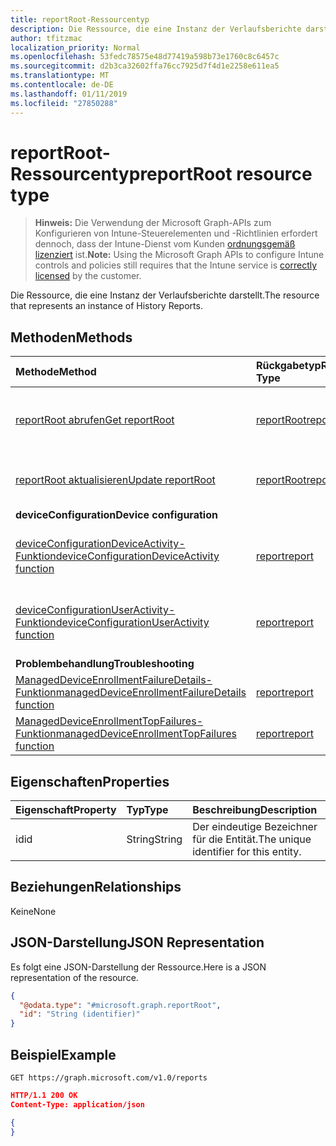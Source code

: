 ```yaml
---
title: reportRoot-Ressourcentyp
description: Die Ressource, die eine Instanz der Verlaufsberichte darstellt.
author: tfitzmac
localization_priority: Normal
ms.openlocfilehash: 53fedc78575e48d77419a598b73e1760c8c6457c
ms.sourcegitcommit: d2b3ca32602ffa76cc7925d7f4d1e2258e611ea5
ms.translationtype: MT
ms.contentlocale: de-DE
ms.lasthandoff: 01/11/2019
ms.locfileid: "27850288"
---
```

# <a name="reportroot-resource-type"></a><span data-ttu-id="5dfe1-103">reportRoot-Ressourcentyp</span><span class="sxs-lookup"><span data-stu-id="5dfe1-103">reportRoot resource type</span></span>

> <span data-ttu-id="5dfe1-104">**Hinweis:** Die Verwendung der Microsoft Graph-APIs zum Konfigurieren von Intune-Steuerelementen und -Richtlinien erfordert dennoch, dass der Intune-Dienst vom Kunden [ordnungsgemäß lizenziert](https://go.microsoft.com/fwlink/?linkid=839381) ist.</span><span class="sxs-lookup"><span data-stu-id="5dfe1-104">**Note:** Using the Microsoft Graph APIs to configure Intune controls and policies still requires that the Intune service is [correctly licensed](https://go.microsoft.com/fwlink/?linkid=839381) by the customer.</span></span>

<span data-ttu-id="5dfe1-105">Die Ressource, die eine Instanz der Verlaufsberichte darstellt.</span><span class="sxs-lookup"><span data-stu-id="5dfe1-105">The resource that represents an instance of History Reports.</span></span>
## <a name="methods"></a><span data-ttu-id="5dfe1-106">Methoden</span><span class="sxs-lookup"><span data-stu-id="5dfe1-106">Methods</span></span>
|<span data-ttu-id="5dfe1-107">Methode</span><span class="sxs-lookup"><span data-stu-id="5dfe1-107">Method</span></span>|<span data-ttu-id="5dfe1-108">Rückgabetyp</span><span class="sxs-lookup"><span data-stu-id="5dfe1-108">Return Type</span></span>|<span data-ttu-id="5dfe1-109">Beschreibung</span><span class="sxs-lookup"><span data-stu-id="5dfe1-109">Description</span></span>|
|:---|:---|:---|
|[<span data-ttu-id="5dfe1-110">reportRoot abrufen</span><span class="sxs-lookup"><span data-stu-id="5dfe1-110">Get reportRoot</span></span>](../api/intune-shared-reportroot-get.md)|[<span data-ttu-id="5dfe1-111">reportRoot</span><span class="sxs-lookup"><span data-stu-id="5dfe1-111">reportRoot</span></span>](../resources/intune-shared-reportroot.md)|<span data-ttu-id="5dfe1-112">Lesen von Eigenschaften und Beziehungen des [reportRoot](../resources/intune-shared-reportroot.md)-Objekts.</span><span class="sxs-lookup"><span data-stu-id="5dfe1-112">Read properties and relationships of the [reportRoot](../resources/intune-shared-reportroot.md) object.</span></span>|
|[<span data-ttu-id="5dfe1-113">reportRoot aktualisieren</span><span class="sxs-lookup"><span data-stu-id="5dfe1-113">Update reportRoot</span></span>](../api/intune-shared-reportroot-update.md)|[<span data-ttu-id="5dfe1-114">reportRoot</span><span class="sxs-lookup"><span data-stu-id="5dfe1-114">reportRoot</span></span>](../resources/intune-shared-reportroot.md)|<span data-ttu-id="5dfe1-115">Aktualisieren der Eigenschaften eines [reportRoot](../resources/intune-shared-reportroot.md)-Objekts.</span><span class="sxs-lookup"><span data-stu-id="5dfe1-115">Update the properties of a [reportRoot](../resources/intune-shared-reportroot.md) object.</span></span>|
|<span data-ttu-id="5dfe1-116">**deviceConfiguration**</span><span class="sxs-lookup"><span data-stu-id="5dfe1-116">**Device configuration**</span></span>|
|[<span data-ttu-id="5dfe1-117">deviceConfigurationDeviceActivity-Funktion</span><span class="sxs-lookup"><span data-stu-id="5dfe1-117">deviceConfigurationDeviceActivity function</span></span>](../api/intune-shared-reportroot-deviceconfigurationdeviceactivity.md)|[<span data-ttu-id="5dfe1-118">report</span><span class="sxs-lookup"><span data-stu-id="5dfe1-118">report</span></span>](../resources/intune-shared-report.md)|<span data-ttu-id="5dfe1-119">Metadaten für den Gerätekonfigurations-Geräteaktivitätsbericht</span><span class="sxs-lookup"><span data-stu-id="5dfe1-119">Metadata for the device configuration device activity report</span></span>|
|[<span data-ttu-id="5dfe1-120">deviceConfigurationUserActivity-Funktion</span><span class="sxs-lookup"><span data-stu-id="5dfe1-120">deviceConfigurationUserActivity function</span></span>](../api/intune-shared-reportroot-deviceconfigurationuseractivity.md)|[<span data-ttu-id="5dfe1-121">report</span><span class="sxs-lookup"><span data-stu-id="5dfe1-121">report</span></span>](../resources/intune-shared-report.md)|<span data-ttu-id="5dfe1-122">Metadaten für den Gerätekonfigurations-Benutzeraktivitätsbericht</span><span class="sxs-lookup"><span data-stu-id="5dfe1-122">Metadata for the device configuration user activity report</span></span>|
|<span data-ttu-id="5dfe1-123">**Problembehandlung**</span><span class="sxs-lookup"><span data-stu-id="5dfe1-123">**Troubleshooting**</span></span>|
|[<span data-ttu-id="5dfe1-124">ManagedDeviceEnrollmentFailureDetails-Funktion</span><span class="sxs-lookup"><span data-stu-id="5dfe1-124">managedDeviceEnrollmentFailureDetails function</span></span>](../api/intune-shared-reportroot-manageddeviceenrollmentfailuredetails.md)|[<span data-ttu-id="5dfe1-125">report</span><span class="sxs-lookup"><span data-stu-id="5dfe1-125">report</span></span>](../resources/intune-shared-report.md)|<span data-ttu-id="5dfe1-126">Noch nicht dokumentiert.</span><span class="sxs-lookup"><span data-stu-id="5dfe1-126">Not yet documented.</span></span>|
|[<span data-ttu-id="5dfe1-127">ManagedDeviceEnrollmentTopFailures-Funktion</span><span class="sxs-lookup"><span data-stu-id="5dfe1-127">managedDeviceEnrollmentTopFailures function</span></span>](../api/intune-shared-reportroot-manageddeviceenrollmenttopfailures.md)|[<span data-ttu-id="5dfe1-128">report</span><span class="sxs-lookup"><span data-stu-id="5dfe1-128">report</span></span>](../resources/intune-shared-report.md)|<span data-ttu-id="5dfe1-129">Noch nicht dokumentiert.</span><span class="sxs-lookup"><span data-stu-id="5dfe1-129">Not yet documented.</span></span>|


## <a name="properties"></a><span data-ttu-id="5dfe1-130">Eigenschaften</span><span class="sxs-lookup"><span data-stu-id="5dfe1-130">Properties</span></span>
|<span data-ttu-id="5dfe1-131">Eigenschaft</span><span class="sxs-lookup"><span data-stu-id="5dfe1-131">Property</span></span>|<span data-ttu-id="5dfe1-132">Typ</span><span class="sxs-lookup"><span data-stu-id="5dfe1-132">Type</span></span>|<span data-ttu-id="5dfe1-133">Beschreibung</span><span class="sxs-lookup"><span data-stu-id="5dfe1-133">Description</span></span>|
|:---|:---|:---|
|<span data-ttu-id="5dfe1-134">id</span><span class="sxs-lookup"><span data-stu-id="5dfe1-134">id</span></span>|<span data-ttu-id="5dfe1-135">String</span><span class="sxs-lookup"><span data-stu-id="5dfe1-135">String</span></span>|<span data-ttu-id="5dfe1-136">Der eindeutige Bezeichner für die Entität.</span><span class="sxs-lookup"><span data-stu-id="5dfe1-136">The unique identifier for this entity.</span></span>|

## <a name="relationships"></a><span data-ttu-id="5dfe1-137">Beziehungen</span><span class="sxs-lookup"><span data-stu-id="5dfe1-137">Relationships</span></span>
<span data-ttu-id="5dfe1-138">Keine</span><span class="sxs-lookup"><span data-stu-id="5dfe1-138">None</span></span>

## <a name="json-representation"></a><span data-ttu-id="5dfe1-139">JSON-Darstellung</span><span class="sxs-lookup"><span data-stu-id="5dfe1-139">JSON Representation</span></span>
<span data-ttu-id="5dfe1-140">Es folgt eine JSON-Darstellung der Ressource.</span><span class="sxs-lookup"><span data-stu-id="5dfe1-140">Here is a JSON representation of the resource.</span></span>
<!--{
  "blockType": "resource",
  "baseType": "microsoft.graph.entity",
  "keyProperty": "id",
  "@odata.type": "microsoft.graph.reportRoot"
}-->
``` json
{
  "@odata.type": "#microsoft.graph.reportRoot",
  "id": "String (identifier)"
}
```

## <a name="example"></a><span data-ttu-id="5dfe1-141">Beispiel</span><span class="sxs-lookup"><span data-stu-id="5dfe1-141">Example</span></span>

<!--{"blockType": "request"}-->
```http
GET https://graph.microsoft.com/v1.0/reports
```

<!--{"blockType": "response", "truncated": true, "@odata.type": "microsoft.graph.reportRoot"}-->
```json
HTTP/1.1 200 OK
Content-Type: application/json

{
}
```
